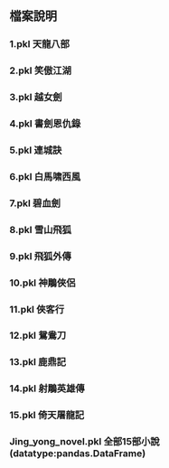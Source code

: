 ## 檔案說明
### 1.pkl  天龍八部
### 2.pkl  笑傲江湖
### 3.pkl  越女劍
### 4.pkl  書劍恩仇錄
### 5.pkl  連城訣
### 6.pkl  白馬啸西風
### 7.pkl  碧血劍
### 8.pkl  雪山飛狐
### 9.pkl  飛狐外傳
### 10.pkl  神鵰俠侶
### 11.pkl  俠客行
### 12.pkl  鴛鴦刀
### 13.pkl  鹿鼎記
### 14.pkl  射鵰英雄傳
### 15.pkl  倚天屠龍記
### Jing_yong_novel.pkl 全部15部小說(datatype:pandas.DataFrame)
